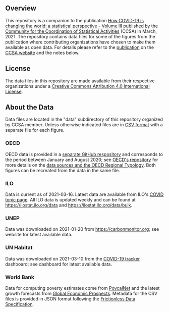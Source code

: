 
## Overview

This repository is a companion to the publication
[How COVID-19 is changing the world: a statistical perspective - Volume III][pub-v3]
published by the [Community for the Coordination of Statistical Activities][ccsa] (CCSA) in March, 2021.
The repository contains data files for some of the figures from the publication where contributing
organizations have chosen to make them available as open data. For details please refer to the
[publication][pub-v3] on the [CCSA website][ccsa] and the notes below.

## License ##

The data files in this repository are made available from their respective organizations
under a [Creative Commons Attribution 4.0 International License][cc-by].


## About the Data

Data files are located in the "data" subdirectory of this repository organized by CCSA member.
Unless otherwise indicated files are in [CSV format][csv] with a separate file for each figure.

### OECD ###

OECD data is provided in a [separate GitHub respository][oecd-repo] and
corresponds to the period between January and August 2020; see
[OECD's repository][oecd-repo] for more details on the
[data sources and the OECD Regional Typology][oecd-meta].
Both figures can be recreated from the data in the same file.

### ILO ###

Data is current as of 2021-03-16. Latest data are available from ILO's
[COVID topic page](https://ilostat.ilo.org/topics/covid-19/). All ILO data
is updated weekly and can be found at <https://ilostat.ilo.org/data> and
<https://ilostat.ilo.org/data/bulk>.

### UNEP ###

Data was downloaded on 2021-01-20 from <https://carbonmonitor.org>; see website for latest
available data.

### UN Habitat ###

Data was downloaded on 2021-03-10 from the [COVID-19 tracker](https://unhabitat.citiiq.com) dashboard;
see dashboard for latest available data.

### World Bank ###

Data for computing poverty estimates come from [PovcalNet][povcal] and the latest growth forecasts
from [Global Economic Prospects][gep]. Metadata for the CSV files is provided in JSON format
following the [Frictionless Data Specification][frictionless].


[ccsa]:   https://unstats.un.org/unsd/ccsa/
[pub-v3]: https://unstats.un.org/unsd/ccsa/
[csv]:    http://opendatahandbook.org/guide/en/appendices/file-formats/#comma-separated-files
[cc-by]:  http://creativecommons.org/licenses/by/4.0/

[oecd-repo]: https://github.com/oecd-cfe-eds/ccsa-excess-mortality/
[oecd-meta]: https://github.com/oecd-cfe-eds/ccsa-excess-mortality/blob/master/metadata.md

[povcal]: http://iresearch.worldbank.org/PovcalNet/home.aspx
[gep]:    https://www.worldbank.org/en/publication/global-economic-prospects
[frictionless]: https://specs.frictionlessdata.io/
